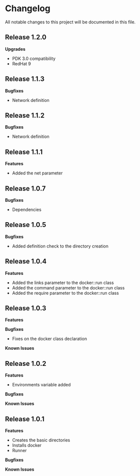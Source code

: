 # Changelog

All notable changes to this project will be documented in this file.

## Release 1.2.0

**Upgrades**

* PDK 3.0 compatibility
* RedHat 9

## Release 1.1.3

**Bugfixes**

* Network definition

## Release 1.1.2

**Bugfixes**

* Network definition

## Release 1.1.1

**Features**

* Added the net parameter


## Release 1.0.7

**Bugfixes**

* Dependencies

## Release 1.0.5

**Bugfixes**

* Added definition check to the directory creation

## Release 1.0.4

**Features**

* Added the links parameter to the docker::run class
* Added the command parameter to the docker::run class
* Added the require parameter to the docker::run class

## Release 1.0.3

**Features**

**Bugfixes**

* Fixes on the docker class declaration

**Known Issues**

## Release 1.0.2

**Features**

* Environments variable added

**Bugfixes**

**Known Issues**

## Release 1.0.1

**Features**

* Creates the basic directories
* Installs docker
* Runner

**Bugfixes**

**Known Issues**
